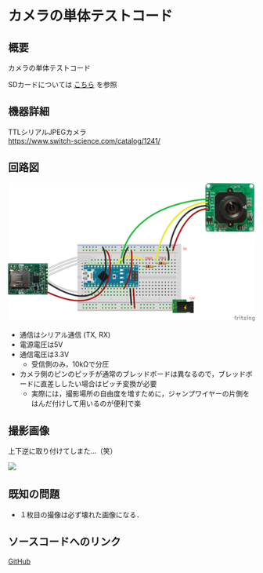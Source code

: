 # カメラの単体テストコード
## 概要
カメラの単体テストコード

SDカードについては
[こちら](../Test_SD/README.md)
を参照


## 機器詳細
TTLシリアルJPEGカメラ  
https://www.switch-science.com/catalog/1241/


## 回路図
![](../../Schematic/PNG/Camera_SD.png)

+ 通信はシリアル通信 (TX, RX)
+ 電源電圧は5V
+ 通信電圧は3.3V
	- 受信側のみ，10kΩで分圧
+ カメラ側のピンのピッチが通常のブレッドボードは異なるので，ブレッドボードに直差ししたい場合はピッチ変換が必要
	- 実際には，撮影場所の自由度を増すために，ジャンプワイヤーの片側をはんだ付けして用いるのが便利で楽


## 撮影画像
上下逆に取り付けてしまた...（笑）

![](./D004_001.JPG)


## 既知の問題
+ １枚目の撮像は必ず壊れた画像になる．

## ソースコードへのリンク
[GitHub](https://github.com/meltingrabbit/CanSatForHighSchoolStudents/tree/master/Arduino/Test_Camera)

